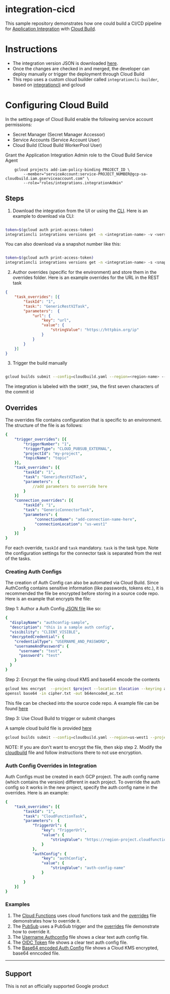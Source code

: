 # integration-cicd

This sample repository demonstrates how one could build a CI/CD pipeline for [Application Integration](https://cloud.google.com/application-integration/docs/overview) with [Cloud Build](https://cloud.google.com/build/docs).

# Instructions

* The integration version JSON is downloaded [here](./src/sample.json).
* Once the changes are checked in and merged, the developer can deploy manually or trigger the deployment through Cloud Build
* This repo uses a custom cloud builder called `integrationcli-builder`, based on [integrationcli](https://github.com/srinandan/integrationcli) and gcloud

# Configuring Cloud Build

In the setting page of Cloud Build enable the following service account permissions:
* Secret Manager (Secret Manager Accessor)
* Service Accounts (Service Account User)
* Cloud Build (Cloud Build WorkerPool User)

Grant the Application Integration Admin role to the Cloud Build Service Agent

```
    gcloud projects add-iam-policy-binding PROJECT_ID \
        --member="serviceAccount:service-PROJECT_NUMBER@gcp-sa-cloudbuild.iam.gserviceaccount.com" \
        --role="roles/integrations.integrationAdmin"
```

## Steps

1. Download the integration from the UI or using the [CLI](https://github.com/srinandan/integrationcli/blob/main/docs/integrationcli_integrations_versions_get.md). Here is an example to download via CLI:

```sh

token=$(gcloud auth print-access-token)
integrationcli integrations versions get -n <integration-name> -v <version> -p <project-id> -r <region-name> -t $token > ./src/<integration-name>.json
```

You can also download via a snapshot number like this:

```sh

token=$(gcloud auth print-access-token)
integrationcli integrations versions get -n <integration-name> -s <snapshot> -p <dev-project-id> -r <region-name> -t $token > ./src/<integration-name>.json
```

2. Author overrides (specific for the environment) and store them in the overrides folder. Here is an example overrides for the URL in the REST task

```json
{
    "task_overrides": [{
        "taskId": "1",
        "task:": "GenericRestV2Task",
        "parameters":  {
            "url": {
                "key": "url",
                "value": {
                    "stringValue": "https://httpbin.org/ip"
                }
            }
        }
    }]
}
```

3. Trigger the build manually

```sh

gcloud builds submit --config=cloudbuild.yaml --region=<region-name> --project=<qa-project-name>
```

The integration is labeled with the `SHORT_SHA`, the first seven characters of the commit id

## Overrides

The overrides file contains configuration that is specific to an environment. The structure of the file is as follows:

```yaml
{
    "trigger_overrides": [{
        "triggerNumber": "1",
        "triggerType": "CLOUD_PUBSUB_EXTERNAL",
        "projectId": "my-project",
        "topicName": "topic"
    }],
    "task_overrides": [{
        "taskId": "1",
        "task": "GenericRestV2Task",
        "parameters":  {
            //add parameters to override here
        }
    }]
    "connection_overrides": [{
        "taskId": "1",
        "task": "GenericConnectorTask",
        "parameters": {
             "connectionName": "add-connection-name-here",
             "connectionLocation": "us-west1"
        }
    }]
}
```

For each override, `taskId` and `task` mandatory. `task` is the task type. Note the configuration settings for the connector task is separated from the rest of the tasks. 

### Creating Auth Configs

The creation of Auth Config can also be automated via Cloud Build. Since AuthConfig contains sensitive information (like passwords, tokens etc.), it is recommended the file be encrypted before storing in a source code repo. Here is an example that encrypts the file:

Step 1: Author a Auth Config [JSON file](./samples/ac_username.json) like so:

```yaml
{
  "displayName": "authconfig-sample",
  "description": "this is a sample auth config",
  "visibility": "CLIENT_VISIBLE",
  "decryptedCredential": {
    "credentialType": "USERNAME_AND_PASSWORD",
    "usernameAndPassword": {
      "username": "test",
      "password": "test"
    }
  }
}
```

Step 2: Encrypt the file using cloud KMS and base64 encode the contents

```sh
gcloud kms encrypt  --project $project --location $location --keyring app-integration --key=integration --plaintext-file=ac_username.json --ciphertext-file=cipher.txt
openssl base64 -in cipher.txt -out b64encoded_ac.txt
```

This file can be checked into the source code repo. A example file can be found [here](./samples/b64encoded_ac.txt)

Step 3:  Use Cloud Build to trigger or submit changes

A sample cloud build file is provided [here](./samples/authconfig_cloudbuild.yaml)

```sh
gcloud builds submit --config=cloudbuild.yaml --region=us-west1 --project=my-project --substitutions _FILE=./b64encoded_ac.txt,_KEY=keyRings/app-integration/cryptoKeys/integration
```

NOTE: If you are don't want to encrypt the file, then skip step 2. Modify the [cloudbuild](./samples/authconfig_cloudbuild.yaml) file and follow instructions there to not use encryption.

### Auth Config Overrides in Integration

Auth Configs must be created in each GCP project. The auth config name (which contains the version) different in each project. To override the auth config so it works in the new project, specify the auth config name in the overrides. Here is an example:

```yaml
{
    "task_overrides": [{
        "taskId": "1",
        "task": "CloudFunctionTask",
        "parameters":  {
            "TriggerUrl": {
                "key": "TriggerUrl",
                "value": {
                    "stringValue": "https://region-project.cloudfunctions.net/helloWorld"
                }
            },
            "authConfig": {
                "key": "authConfig",
                "value": {
                    "stringValue": "auth-config-name"
                }
            }
        }
    }]
}
```

### Examples

1. The [Cloud Functions](./samples/cloudfunctions.json) uses cloud functions task and the [overrides](./samples/pubsub_overrides.json) file demonstrates how to override it.
2. The [PubSub](./samples/pubsub.json) uses a PubSub trigger and the [overrides](./samples/pubsub_overrides.json) file demonstrate how to override it.
3. The [Username Authconfig](./samples/ac_username.json) file shows a clear text auth config file.
4. The [OIDC Token](./samples/ac_oidc.json) file shows a clear text auth config file.
5. The [Base64 encoded Auth Config](./samples/64encoded_ac.txt) file shows a Cloud KMS encrypted, base64 enncoded file.

___

## Support

This is not an officially supported Google product
